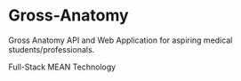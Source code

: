 # Gross-Anatomy
Gross Anatomy API and Web Application for aspiring medical students/professionals. 

Full-Stack MEAN Technology

